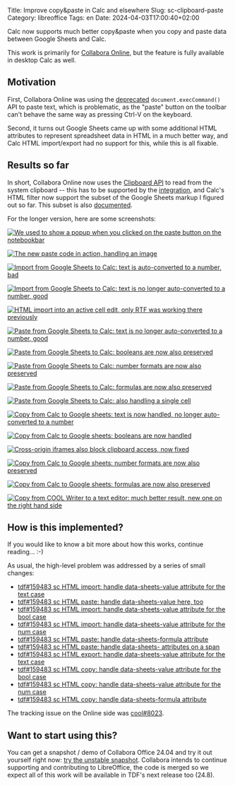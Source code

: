 Title: Improve copy&paste in Calc and elsewhere
Slug: sc-clipboard-paste
Category: libreoffice
Tags: en
Date: 2024-04-03T17:00:40+02:00

Calc now supports much better copy&paste when you copy and paste data between Google Sheets and
Calc.

This work is primarily for [Collabora Online](https://www.collaboraoffice.com/), but the feature is
fully available in desktop Calc as well.

## Motivation

First, Collabora Online was using the
[deprecated](https://developer.mozilla.org/en-US/docs/Web/API/Document/execCommand)
`document.execCommand()` API to paste text, which is problematic, as the "paste" button on the
toolbar can't behave the same way as pressing Ctrl-V on the keyboard.

Second, it turns out Google Sheets came up with some additional HTML attributes to represent
spreadsheet data in HTML in a much better way, and Calc HTML import/export had no support for this,
while this is all fixable.

## Results so far

In short, Collabora Online now uses the [Clipboard
API](https://developer.mozilla.org/en-US/docs/Web/API/Clipboard/read) to read from the system
clipboard -- this has to be supported by the
[integration](https://sdk.collaboraonline.com/docs/advanced_integration.html#allow-the-clipboard-permission-query),
and Calc's HTML filter now support the subset of the Google Sheets markup I figured out so far. This
subset is also
[documented](https://sdk.collaboraonline.com/docs/advanced_integration.html#spreadsheet-html-extensions).

For the longer version, here are some screenshots:

[![We used to show a popup when you clicked on the paste button on the notebookbar](https://share.vmiklos.hu/blog/sc-clipboard-paste/2024-01-15-cool-clipboard-popup.png)](https://share.vmiklos.hu/blog/sc-clipboard-paste/2024-01-15-cool-clipboard-popup.png)

[![The new paste code in action, handling an image](https://share.vmiklos.hu/blog/sc-clipboard-paste/2024-01-18-cool-clipboard-image-paste.png)](https://share.vmiklos.hu/blog/sc-clipboard-paste/2024-01-18-cool-clipboard-image-paste.png)

[![Import from Google Sheets to Calc: text is auto-converted to a number, bad](https://share.vmiklos.hu/blog/sc-clipboard-paste/2024-01-31-sc-html-import-text-bad.png)](https://share.vmiklos.hu/blog/sc-clipboard-paste/2024-01-31-sc-html-import-text-bad.png)

[![Import from Google Sheets to Calc: text is no longer auto-converted to a number, good](https://share.vmiklos.hu/blog/sc-clipboard-paste/2024-02-01-sc-html-import-text-good.png)](https://share.vmiklos.hu/blog/sc-clipboard-paste/2024-02-01-sc-html-import-text-good.png)

[![HTML import into an active cell edit, only RTF was working there previously](https://share.vmiklos.hu/blog/sc-clipboard-paste/2024-02-02-sc-html-import-celledit-fix.png)](https://share.vmiklos.hu/blog/sc-clipboard-paste/2024-02-02-sc-html-import-celledit-fix.png)

[![Paste from Google Sheets to Calc: text is no longer auto-converted to a number, good](https://share.vmiklos.hu/blog/sc-clipboard-paste/2024-02-07-sc-html-paste-text-good.png)](https://share.vmiklos.hu/blog/sc-clipboard-paste/2024-02-07-sc-html-paste-text-good.png)

[![Paste from Google Sheets to Calc: booleans are now also preserved](https://share.vmiklos.hu/blog/sc-clipboard-paste/2024-02-08-sc-html-paste-boolean-good.png)](https://share.vmiklos.hu/blog/sc-clipboard-paste/2024-02-08-sc-html-paste-boolean-good.png)

[![Paste from Google Sheets to Calc: number formats are now also preserved](https://share.vmiklos.hu/blog/sc-clipboard-paste/2024-02-09-sc-html-paste-numfmt-good.png)](https://share.vmiklos.hu/blog/sc-clipboard-paste/2024-02-09-sc-html-paste-numfmt-good.png)

[![Paste from Google Sheets to Calc: formulas are now also preserved](https://share.vmiklos.hu/blog/sc-clipboard-paste/2024-02-12-sc-html-paste-formula-good.png)](https://share.vmiklos.hu/blog/sc-clipboard-paste/2024-02-12-sc-html-paste-formula-good.png)

[![Paste from Google Sheets to Calc: also handling a single cell](https://share.vmiklos.hu/blog/sc-clipboard-paste/2024-02-13-sc-html-paste-singlecell-good.png)](https://share.vmiklos.hu/blog/sc-clipboard-paste/2024-02-13-sc-html-paste-singlecell-good.png)

[![Copy from Calc to Google sheets: text is now handled, no longer auto-converted to a number](https://share.vmiklos.hu/blog/sc-clipboard-paste/2024-02-14-sc-html-copy-text-good.png)](https://share.vmiklos.hu/blog/sc-clipboard-paste/2024-02-14-sc-html-copy-text-good.png)

[![Copy from Calc to Google sheets: booleans are now handled](https://share.vmiklos.hu/blog/sc-clipboard-paste/2024-02-15-sc-html-copy-bool-good.png)](https://share.vmiklos.hu/blog/sc-clipboard-paste/2024-02-15-sc-html-copy-bool-good.png)

[![Cross-origin iframes also block clipboard access, now fixed](https://share.vmiklos.hu/blog/sc-clipboard-paste/2024-02-20-cool-cross-origin-iframe-clipboard-bad.png)](https://share.vmiklos.hu/blog/sc-clipboard-paste/2024-02-20-cool-cross-origin-iframe-clipboard-bad.png)

[![Copy from Calc to Google sheets: number formats are now also preserved](https://share.vmiklos.hu/blog/sc-clipboard-paste/2024-03-01-sc-html-copy-formatted-number-good.png)](https://share.vmiklos.hu/blog/sc-clipboard-paste/2024-03-01-sc-html-copy-formatted-number-good.png)

[![Copy from Calc to Google sheets: formulas are now also preserved](https://share.vmiklos.hu/blog/sc-clipboard-paste/2024-03-04-sc-html-copy-formula-good.png)](https://share.vmiklos.hu/blog/sc-clipboard-paste/2024-03-04-sc-html-copy-formula-good.png)

[![Copy from COOL Writer to a text editor: much better result, new one on the right hand side](https://share.vmiklos.hu/blog/sc-clipboard-paste/2024-03-08-cool-plain-text-copy.png)](https://share.vmiklos.hu/blog/sc-clipboard-paste/2024-03-08-cool-plain-text-copy.png)

## How is this implemented?

If you would like to know a bit more about how this works, continue reading... :-)

As usual, the high-level problem was addressed by a series of small changes:

- [tdf#159483 sc HTML import: handle data-sheets-value attribute for the text case](https://git.libreoffice.org/core/commit/e6e5660b726ecf3b0c39b277568568973b43c9f0)
- [tdf#159483 sc HTML paste: handle data-sheets-value here, too](https://git.libreoffice.org/core/commit/543e52481e764b8e0eea6cf0123a77cf492bdf8e)
- [tdf#159483 sc HTML import: handle data-sheets-value attribute for the bool case](https://git.libreoffice.org/core/commit/f8c95cf93ce9ab8b9b78f3af03411d0cc2e195ba)
- [tdf#159483 sc HTML import: handle data-sheets-value attribute for the num case](https://git.libreoffice.org/core/commit/789964785a61daab5f8065f006dd7aaf843c7236)
- [tdf#159483 sc HTML paste: handle data-sheets-formula attribute](https://git.libreoffice.org/core/commit/7812adb2ed11a3e08be24d3f2f94d14bfd740c55)
- [tdf#159483 sc HTML paste: handle data-sheets- attributes on a span](https://git.libreoffice.org/core/commit/c0da56cb3e9f9678cae7142dee03fb706a2aebd9)
- [tdf#159483 sc HTML export: handle data-sheets-value attribute for the text case](https://git.libreoffice.org/core/commit/4e2a4fbeb7c44cc47b3cf803cbcc6cba63b3d481)
- [tdf#159483 sc HTML copy: handle data-sheets-value attribute for the bool case](https://git.libreoffice.org/core/commit/411158832462b1077a8f5dc6379f2056f2338249)
- [tdf#159483 sc HTML copy: handle data-sheets-value attribute for the num case](https://git.libreoffice.org/core/commit/17581e684ca701bfd96ed2bf16aa14c3903b74d4)
- [tdf#159483 sc HTML copy: handle data-sheets-formula attribute](https://git.libreoffice.org/core/commit/2efe362c99a9fa6e9a71b9b675b025c64b6c7f9d)

The tracking issue on the Online side was [cool#8023](https://github.com/CollaboraOnline/online/issues/8023).

## Want to start using this?

You can get a snapshot / demo of Collabora Office 24.04 and try it out yourself right now: [try the
unstable snapshot](https://www.collaboraoffice.com/collabora-office-latest-snapshot/).  Collabora
intends to continue supporting and contributing to LibreOffice, the code is merged so we expect all
of this work will be available in TDF's next release too (24.8).
